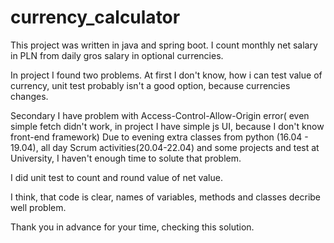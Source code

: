 # currency_calculator

This project was written in java and spring boot. I count monthly net salary in PLN from daily gros salary in optional currencies.

In project I found two problems. At first I don't know, how i can test value of currency, unit test probably isn't a good option, because currencies changes.

Secondary I have problem with Access-Control-Allow-Origin error( even simple fetch didn't work, in project I have simple js UI, because I don't know front-end framework)
Due to evening extra classes from python (16.04 - 19.04), all day Scrum activities(20.04-22.04) and some projects and test at University,
I haven't enough time to solute that problem.

I did unit test to count and round value of net value.

I think, that code is clear, names of variables, methods and classes  decribe well problem.

Thank you in advance for your time, checking this solution.
